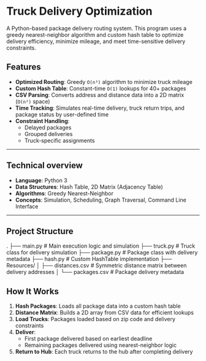 # Truck Delivery Optimization

A Python-based package delivery routing system. This program uses a greedy nearest-neighbor algorithm and custom hash table to optimize delivery efficiency, minimize mileage, and meet time-sensitive delivery constraints.


## Features

- **Optimized Routing**: Greedy `O(n³)` algorithm to minimize truck mileage  
- **Custom Hash Table**: Constant-time `O(1)` lookups for 40+ packages  
- **CSV Parsing**: Converts address and distance data into a 2D matrix (`O(n²)` space)  
- **Time Tracking**: Simulates real-time delivery, truck return trips, and package status by user-defined time  
- **Constraint Handling**:
  - Delayed packages
  - Grouped deliveries
  - Truck-specific assignments

---

## Technical overview

- **Language**: Python 3  
- **Data Structures**: Hash Table, 2D Matrix (Adjacency Table)  
- **Algorithms**: Greedy Nearest-Neighbor  
- **Concepts**: Simulation, Scheduling, Graph Traversal, Command Line Interface  

---

## Project Structure
.
├── main.py # Main execution logic and simulation
├── truck.py # Truck class for delivery simulation
├── package.py # Package class with delivery metadata
├── hash.py # Custom HashTable implementation
├── Resources/
│ ├── distances.csv # Symmetric distance matrix between delivery addresses
│ └── packages.csv # Package delivery metadata

## How It Works

1. **Hash Packages**: Loads all package data into a custom hash table  
2. **Distance Matrix**: Builds a 2D array from CSV data for efficient lookups  
3. **Load Trucks**: Packages loaded based on zip code and delivery constraints  
4. **Deliver**:
   - First package delivered based on earliest deadline  
   - Remaining packages delivered using nearest-neighbor logic  
5. **Return to Hub**: Each truck returns to the hub after completing delivery  
